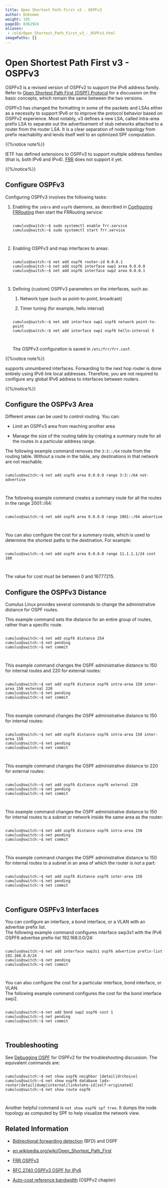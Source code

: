 ```yaml
---
title: Open Shortest Path First v3 - OSPFv3
author: Unknown
weight: 195
pageID: 8362924
aliases:
 - /old/Open_Shortest_Path_First_v3_-_OSPFv3.html
imagePaths: []
---
```

# Open Shortest Path First v3 - OSPFv3

OSPFv3 is a revised version of OSPFv2 to support the IPv6 address
family. Refer to [Open Shortest Path First (OSPF)
Protocol](/old/Open_Shortest_Path_First_-_OSPF.html) for a discussion on
the basic concepts, which remain the same between the two versions.

OSPFv3 has changed the formatting in some of the packets and LSAs either
as a necessity to support IPv6 or to improve the protocol behavior based
on OSPFv2 experience. Most notably, v3 defines a new LSA, called
intra-area prefix LSA to separate out the advertisement of stub networks
attached to a router from the router LSA. It is a clear separation of
node topology from prefix reachability and lends itself well to an
optimized SPF computation.

{{%notice note%}}

IETF has defined extensions to OSPFv3 to support multiple address
families (that is, both IPv6 and IPv4).
[FRR](/old/FRRouting_Overview.html) does not support it yet.

{{%/notice%}}

## Configure OSPFv3

Configuring OSPFv3 involves the following tasks:

1.  Enabling the `zebra` and `ospf6` daemons, as described in
    [Configuring FRRouting](/old/Configuring_FRRouting.html) then start
    the FRRouting service:
    
    ``` 
                       
    cumulus@switch:~$ sudo systemctl enable frr.service
    cumulus@switch:~$ sudo systemctl start frr.service
       
        
    ```

2.  Enabling OSPFv3 and map interfaces to areas:
    
    ``` 
                       
    cumulus@switch:~$ net add ospf6 router-id 0.0.0.1
    cumulus@switch:~$ net add ospf6 interface swp1 area 0.0.0.0
    cumulus@switch:~$ net add ospf6 interface swp2 area 0.0.0.1
       
        
    ```

3.  Defining (custom) OSPFv3 parameters on the interfaces, such as:
    
    1.  Network type (such as point-to-point, broadcast)
    
    2.  Timer tuning (for example, hello interval)
    
    <!-- end list -->
    
    ``` 
                       
    cumulus@switch:~$ net add interface swp1 ospf6 network point-to-point
    cumulus@switch:~$ net add interface swp1 ospf6 hello-interval 5
       
        
    ```
    
    The OSPFv3 configuration is saved in `/etc/frr/frr.conf`.

{{%notice note%}}

supports unnumbered interfaces. Forwarding to the next hop router is
done entirely using IPv6 link local addresses. Therefore, you are not
required to configure any global IPv6 address to interfaces between
routers.

{{%/notice%}}

## Configure the OSPFv3 Area

Different areas can be used to control routing. You can:

  - Limit an OSPFv3 area from reaching another area

  - Manage the size of the routing table by creating a summary route for
    all the routes in a particular address range.

The following example command removes the `3:3::/64` route from the
routing table. Without a route in the table, any destinations in that
network are not reachable.

``` 
                   
cumulus@switch:~$ net add ospf6 area 0.0.0.0 range 3:3::/64 not-advertise 
   
    
```

The following example command creates a summary route for all the routes
in the range 2001::/64:

``` 
                   
cumulus@switch:~$ net add ospf6 area 0.0.0.0 range 2001::/64 advertise
   
    
```

You can also configure the cost for a summary route, which is used to
determine the shortest paths to the destination. For example:

``` 
                   
cumulus@switch:~$ net add ospf6 area 0.0.0.0 range 11.1.1.1/24 cost 160
   
    
```

The value for cost must be between 0 and 16777215.

## Configure the OSPFv3 Distance

Cumulus Linux provides several commands to change the administrative
distance for OSPF routes.

This example command sets the distance for an entire group of routes,
rather than a specific route.

``` 
                   
cumulus@switch:~$ net add ospf6 distance 254
cumulus@switch:~$ net pending
cumulus@switch:~$ net commit
   
    
```

This example command changes the OSPF administrative distance to 150 for
internal routes and 220 for external routes:

``` 
                   
cumulus@switch:~$ net add ospf6 distance ospf6 intra-area 150 inter-area 150 external 220
cumulus@switch:~$ net pending
cumulus@switch:~$ net commit
   
    
```

This example command changes the OSPF administrative distance to 150 for
internal routes:

``` 
                   
cumulus@switch:~$ net add ospf6 distance ospf6 intra-area 150 inter-area 150
cumulus@switch:~$ net pending
cumulus@switch:~$ net commit
   
    
```

This example command changes the OSPF administrative distance to 220 for
external routes:

``` 
                   
cumulus@switch:~$ net add ospf6 distance ospf6 external 220
cumulus@switch:~$ net pending
cumulus@switch:~$ net commit
   
    
```

This example command changes the OSPF administrative distance to 150 for
internal routes to a subnet or network inside the same area as the
router:

``` 
                   
cumulus@switch:~$ net add ospf6 distance ospf6 intra-area 150
cumulus@switch:~$ net pending
cumulus@switch:~$ net commit
   
    
```

This example command changes the OSPF administrative distance to 150 for
internal routes to a subnet in an area of which the router is *not* a
part:

``` 
                   
cumulus@switch:~$ net add ospf6 distance ospf6 inter-area 150
cumulus@switch:~$ net pending
cumulus@switch:~$ net commit
   
    
```

## Configure OSPFv3 Interfaces

You can configure an interface, a bond interface, or a VLAN with an
advertise prefix list.  
The following example command configures interface swp3s1 with the IPv6
OSPF6 advertise prefix-list 192.168.0.0/24:

``` 
                   
cumulus@switch:~$ net add interface swp3s1 ospf6 advertise prefix-list 192.168.0.0/24
cumulus@switch:~$ net pending
cumulus@switch:~$ net commit
   
    
```

You can also configure the cost for a particular interface, bond
interface, or VLAN.  
The following example command configures the cost for the bond interface
swp2.

``` 
                   
cumulus@switch:~$ net add bond swp2 ospf6 cost 1
cumulus@switch:~$ net pending
cumulus@switch:~$ net commit
   
    
```

## Troubleshooting

See [Debugging
OSPF](/old/Open_Shortest_Path_First_-_OSPF.html#src-8362922_OpenShortestPathFirst-OSPF-ospf_debug)
for OSPFv2 for the troubleshooting discussion. The equivalent commands
are:

``` 
                   
cumulus@switch:~$ net show ospf6 neighbor [detail|drchoice]
cumulus@switch:~$ net show ospf6 database [adv-router|detail|dump|internal|linkstate-id|self-originated]
cumulus@switch:~$ net show route ospf6
   
    
```

Another helpful command is `net show ospf6 spf tree`. It dumps the node
topology as computed by SPF to help visualize the network view.

## Related Information

  - [Bidirectional forwarding
    detection](/old/Bidirectional_Forwarding_Detection_-_BFD.html) (BFD)
    and
    OSPF

  - [en.wikipedia.org/wiki/Open\_Shortest\_Path\_First](http://en.wikipedia.org/wiki/Open_Shortest_Path_First)

  - [FRR OSPFv3](https://frrouting.org/user-guide/ospf6d.html)

  - [RFC 2740 OSPFv3 OSPF for IPv6](https://tools.ietf.org/html/rfc2740)

  - [Auto-cost reference
    bandwidth](/old/Open_Shortest_Path_First_-_OSPF.html#src-8362922_OpenShortestPathFirst-OSPF-acrb)
    (OSPFv2 chapter)

